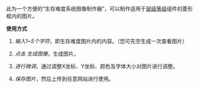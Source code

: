 此为一个方便的“生存难度系统图像制作器”，可以制作适用于[层级等级](http://backrooms-wiki-cn.wikidot.com/component:level-class)组件的菱形框内的图片。

**使用方式**

1. *输入1~5个字符*，即生存难度图片内的内容。（您可先空生成一次查看图片）

2. *点击 生成图像*，生成图片。

3. *进行微调*，通过调整X坐标、Y坐标、颜色及字体大小对图片进行调整。

4. *保存图片*，然后上传到任意网站进行使用。
